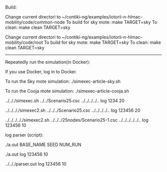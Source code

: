 Build:

Change current directori to ~/contiki-ng/examples/iotorii-n-hlmac-mobility/code/common-node
To build for sky mote: make TARGET=sky
To clean: make clean TARGET=sky

Change current directori to ~/contiki-ng/examples/iotorii-n-hlmac-mobility/code/root
To build for sky mote: make TARGET=sky
To clean: make clean TARGET=sky

---
Repeatedly run the simulation(in Docker):

If you use Docker, log in to Docker.

To run the Sky mote simulation:
./simexec-article-sky.sh 

To run the Cooja mote simulation:
./simexec-article-cooja.sh 





../.././simexec.sh ../../Scenario25.csc ../../../../.. log 1234 20

 ../../.././simexec2.sh ../../../Scenario25.csc ../../../../.. log 123456 20

../../../.././simexec2.sh ../../../25nodes/Scenario25-1.csc ../../../../../.. log 123456 10

log parser (script):

./a.out BASE_NAME SEED NUM_RUN

./a.out log 123456 10

../.././parser.out log 123456 10

